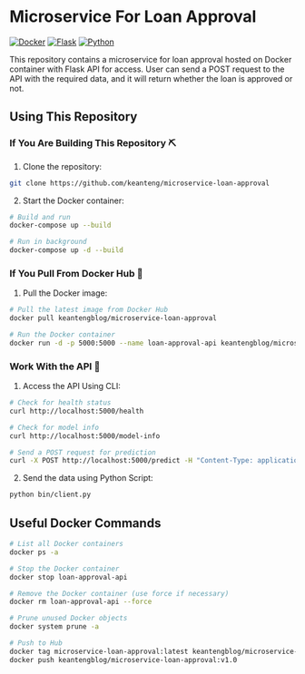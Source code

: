 ﻿# Microservice For Loan Approval

 [![Docker](https://img.shields.io/badge/Docker-2496ED?logo=docker&logoColor=fff)](#)
 [![Flask](https://img.shields.io/badge/Flask-000?logo=flask&logoColor=fff)](#)
 	[![Python](https://img.shields.io/badge/Python-3776AB?logo=python&logoColor=fff)](#)

This repository contains a microservice for loan approval hosted on Docker container with Flask API for access. User can send a POST request to the API with the required data, and it will return whether the loan is approved or not.

## Using This Repository

### If You Are Building This Repository ⛏️
1. Clone the repository:

```bash
git clone https://github.com/keanteng/microservice-loan-approval
```

2. Start the Docker container:

```bash
# Build and run
docker-compose up --build

# Run in background
docker-compose up -d --build
```

### If You Pull From Docker Hub 🛜
1. Pull the Docker image:

```bash
# Pull the latest image from Docker Hub
docker pull keantengblog/microservice-loan-approval

# Run the Docker container
docker run -d -p 5000:5000 --name loan-approval-api keantengblog/microservice-loan-approval
```

### Work With the API 🚀
1. Access the API Using CLI:
```bash
# Check for health status
curl http://localhost:5000/health

# Check for model info
curl http://localhost:5000/model-info

# Send a POST request for prediction
curl -X POST http://localhost:5000/predict -H "Content-Type: application/json" -d "{\"person_gender\": 0, \"person_education\": 4, \"person_home_ownership\": 3, \"loan_intent\": 4, \"previous_loan_defaults_on_file\": 0, \"person_age\": -0.9535276419, \"person_income\": -0.1096838991, \"person_emp_exp\": -0.7273538377, \"loan_amnt\": 4.0249087102, \"loan_int_rate\": 1.6830201042, \"loan_percent_income\": 4.0163495163, \"cb_person_cred_hist_length\": -0.7391003235, \"credit_score\": -1.4197983033}"
```

2. Send the data using Python Script:
```bash
python bin/client.py
```

## Useful Docker Commands

```bash
# List all Docker containers
docker ps -a

# Stop the Docker container
docker stop loan-approval-api

# Remove the Docker container (use force if necessary)
docker rm loan-approval-api --force

# Prune unused Docker objects
docker system prune -a

# Push to Hub
docker tag microservice-loan-approval:latest keantengblog/microservice-loan-approval:v1.0
docker push keantengblog/microservice-loan-approval:v1.0
```
